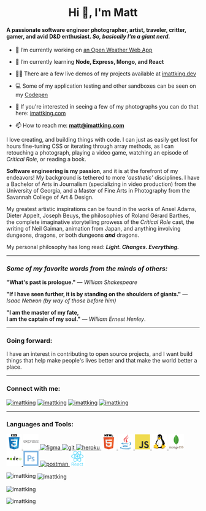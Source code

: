 <h1 align="center">Hi 👋, I'm Matt</h1>
<h4 align="left">A passionate software engineer photographer, artist, traveler, critter, gamer, and avid D&D enthusiast. <em>So, basically I'm a giant nerd.</em></h3>

- 🔭 I’m currently working on [an Open Weather Web App](https://imattking-weather-app.netlify.app/)

- 🌱 I’m currently learning **Node, Express, Mongo, and React**

- 👨‍💻 There are a few live demos of my projects available at [imattking.dev](https://imattking.dev)

- 💻 Some of my application testing and other sandboxes can be seen on my [Codepen](https://codepen.io/imattking)

- 📸 If you're interested in seeing a few of my photographs you can do that here: [imattking.com](https://imattking.com)

- 📫 How to reach me: **matt@imattking.com**


I love creating, and building things with code. I can just as easily get lost for hours fine-tuning CSS or iterating through array methods, as I can retouching a photograph, playing a video game, watching an episode of *Critical Role*, or reading a book. 

**Software engineering is my passion**, and it is at the forefront of my endeavors! My background is tethered to more *'aesthetic'* disciplines. I have a Bachelor of Arts in Journalism (specializing in video production) from the University of Georgia, and a Master of Fine Arts in Photography from the Savannah College of Art & Design.

My greatest artistic inspirations can be found in the works of Ansel Adams, Dieter Appelt, Joseph Beuys, the philosophies of Roland Gérard Barthes, the complete imaginative storytelling prowess of the *Critical Role* cast, the writing of Neil Gaiman, animation from Japan, and anything involving dungeons, dragons, *or* both dungeons ***and*** dragons.

My personal philosophy has long read: ***Light. Changes. Everything.*** 

***

### *Some of my favorite words from the minds of others:* 

**"What's past is prologue."**  — *William Shakespeare*
  

**"If I have seen further, it is by standing on the shoulders of giants."** — *Isaac Netwon (by way of those before him)*

**"I am the master of my fate, <br> I am the captain of my soul."**  — *William Ernest Henley*. 

***

### Going forward: 

I have an interest in contributing to open source projects, and I want build things that help make people's lives better and that make the world better a place.

***

<h3 align="left">Connect with me:</h3>
<p align="left">
<a href="https://codepen.io/imattking" target="blank"><img align="center" src="https://raw.githubusercontent.com/rahuldkjain/github-profile-readme-generator/master/src/images/icons/Social/codepen.svg" alt="imattking" height="30" width="40" /></a>
<a href="https://twitter.com/imattking" target="blank"><img align="center" src="https://raw.githubusercontent.com/rahuldkjain/github-profile-readme-generator/master/src/images/icons/Social/twitter.svg" alt="imattking" height="30" width="40" /></a>
<a href="https://linkedin.com/in/imattking" target="blank"><img align="center" src="https://raw.githubusercontent.com/rahuldkjain/github-profile-readme-generator/master/src/images/icons/Social/linked-in-alt.svg" alt="imattking" height="30" width="40" /></a>
<a href="https://instagram.com/imattking" target="blank"><img align="center" src="https://raw.githubusercontent.com/rahuldkjain/github-profile-readme-generator/master/src/images/icons/Social/instagram.svg" alt="imattking" height="30" width="40" /></a>
</p>

***

<h3 align="left">Languages and Tools:</h3>
<p align="left"> <a href="https://www.w3schools.com/css/" target="_blank" rel="noreferrer"> <img src="https://raw.githubusercontent.com/devicons/devicon/master/icons/css3/css3-original-wordmark.svg" alt="css3" width="40" height="40"/> </a> <a href="https://expressjs.com" target="_blank" rel="noreferrer"> <img src="https://raw.githubusercontent.com/devicons/devicon/master/icons/express/express-original-wordmark.svg" alt="express" width="40" height="40"/> </a> <a href="https://www.figma.com/" target="_blank" rel="noreferrer"> <img src="https://www.vectorlogo.zone/logos/figma/figma-icon.svg" alt="figma" width="40" height="40"/> </a> <a href="https://git-scm.com/" target="_blank" rel="noreferrer"> <img src="https://www.vectorlogo.zone/logos/git-scm/git-scm-icon.svg" alt="git" width="40" height="40"/> </a> <a href="https://heroku.com" target="_blank" rel="noreferrer"> <img src="https://www.vectorlogo.zone/logos/heroku/heroku-icon.svg" alt="heroku" width="40" height="40"/> </a> <a href="https://www.w3.org/html/" target="_blank" rel="noreferrer"> <img src="https://raw.githubusercontent.com/devicons/devicon/master/icons/html5/html5-original-wordmark.svg" alt="html5" width="40" height="40"/> </a> <a href="https://www.java.com" target="_blank" rel="noreferrer"> <img src="https://raw.githubusercontent.com/devicons/devicon/master/icons/java/java-original.svg" alt="java" width="40" height="40"/> </a> <a href="https://developer.mozilla.org/en-US/docs/Web/JavaScript" target="_blank" rel="noreferrer"> <img src="https://raw.githubusercontent.com/devicons/devicon/master/icons/javascript/javascript-original.svg" alt="javascript" width="40" height="40"/> </a> <a href="https://www.linux.org/" target="_blank" rel="noreferrer"> <img src="https://raw.githubusercontent.com/devicons/devicon/master/icons/linux/linux-original.svg" alt="linux" width="40" height="40"/> </a> <a href="https://www.mongodb.com/" target="_blank" rel="noreferrer"> <img src="https://raw.githubusercontent.com/devicons/devicon/master/icons/mongodb/mongodb-original-wordmark.svg" alt="mongodb" width="40" height="40"/> </a> <a href="https://nodejs.org" target="_blank" rel="noreferrer"> <img src="https://raw.githubusercontent.com/devicons/devicon/master/icons/nodejs/nodejs-original-wordmark.svg" alt="nodejs" width="40" height="40"/> </a> <a href="https://www.photoshop.com/en" target="_blank" rel="noreferrer"> <img src="https://raw.githubusercontent.com/devicons/devicon/master/icons/photoshop/photoshop-line.svg" alt="photoshop" width="40" height="40"/> </a> <a href="https://postman.com" target="_blank" rel="noreferrer"> <img src="https://www.vectorlogo.zone/logos/getpostman/getpostman-icon.svg" alt="postman" width="40" height="40"/> </a> <a href="https://reactjs.org/" target="_blank" rel="noreferrer"> <img src="https://raw.githubusercontent.com/devicons/devicon/master/icons/react/react-original-wordmark.svg" alt="react" width="40" height="40"/> </a> </p>

<p><img align="left" src="https://github-readme-stats.vercel.app/api/top-langs?username=imattking&show_icons=true&locale=en&layout=compact" alt="imattking" /></p>

<p>&nbsp;<img align="center" src="https://github-readme-stats.vercel.app/api?username=imattking&show_icons=true&locale=en" alt="imattking" /></p>

<p><img align="center" src="https://github-readme-streak-stats.herokuapp.com/?user=imattking&" alt="imattking" /></p>

<p align="left"> <img src="https://komarev.com/ghpvc/?username=imattking&label=Profile%20views&color=0e75b6&style=flat" alt="imattking" /> </p>
